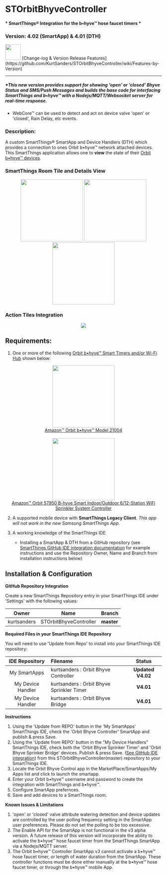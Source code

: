 # STOrbitBhyveController
#### * SmartThings® Integration for the b•hyve™ hose faucet timers *
### Version: 4.02 (SmartApp) & 4.01 (DTH)
<img src="https://raw.githubusercontent.com/KurtSanders/STOrbitBhyveController/master/images/icons/readme.png" width="50">  
[Change-log & Version Release Features](https://github.com/KurtSanders/STOrbitBhyveController/wiki/Features-by-Version)

---

##### *This new version provides support for showing 'open' or 'closed' Bhyve Status and SMS/Push Messages and builds the base code for interfacing SmartThings and b•hyve™ with a Nodejs/MQTT/Websocket server for real-time response.

* WebCore™ can be used to detect and act on device valve 'open' or 'closed', Rain Delay, etc events.

### Description:

A custom SmartThings® SmartApp and Device Handlers (DTH) which provides a connection to ones Orbit b•hyve™ network attached devices.
This SmartThings application allows one to **view** the state of their [Orbit b•hyve™ devices](https://bhyve.orbitonline.com/hosefaucet/).  


### SmartThings Room Tile and Details View

<p align="center">
<img src="https://raw.githubusercontent.com/KurtSanders/STOrbitBhyveController/master/images/screenshots/Screen-HoseTimer0.PNG" width=200>
<img src="https://raw.githubusercontent.com/KurtSanders/STOrbitBhyveController/master/images/screenshots/Screen-HoseTimer1.PNG" width=200>
<img src="https://raw.githubusercontent.com/KurtSanders/STOrbitBhyveController/master/images/screenshots/Screen-WiFiHub1.PNG" width=200>
</p>

### Action Tiles Integration

<p align="center">
<img src="https://raw.githubusercontent.com/KurtSanders/STOrbitBhyveController/master/images/screenshots/bhve action tiles.gif">
</p>


## Requirements:

1. One or more of the following [Orbit b•hyve™ Smart Timers and/or Wi-Fi Hub](https://bhyve.orbitonline.com/hosefaucet/) shown below: 
<p align="center">
<img src="https://raw.githubusercontent.com/KurtSanders/STOrbitBhyveController/master/images/icons/bhyveIcon.png" width=200><br>
<a href="https://www.amazon.com/Orbit-B-hyve-21004-Faucet-Compatible/dp/B0758NR8DJ/ref=sr_1_2?s=lawn-garden&ie=UTF8&qid=1519147062&sr=1-2&keywords=bhyve">Amazon™ Orbit b•hyve™ Model 21004</a><br><br>
<img src="https://raw.githubusercontent.com/KurtSanders/STOrbitBhyveController/master/images/icons/ht-12.jpg" width=200><br>
<a href="https://www.amazon.com/Orbit-57950-Outdoor-Sprinkler-Controller/dp/B01D15HOTU?ie=UTF8&*Version*=1&*entries*=0">Amazon™ Orbit 57950 B-hyve Smart Indoor/Outdoor 6/12-Station WiFi Sprinkler System Controller</a><br>
</p>

2. A supported mobile device with **SmartThings Legacy Client**. *This app will not work in the new Samsung SmartThings App*.  

3. A working knowledge of the SmartThings IDE
	* Installing a SmartApp & DTH from a GitHub repository (see [SmartThings GitHub IDE integration documentation](https://docs.smartthings.com/en/latest/tools-and-ide/github-integration.html?highlight=github) for example instructions and use the Repository Owner, Name and Branch from installation instructions below)

## Installation & Configuration

**GitHub Repository Integration**

Create a new SmartThings Repository entry in your SmartThings IDE under 'Settings' with the following values:

| Owner | Name | Branch |
|------|:-------:|--------|
| kurtsanders | STOrbitBhyveController | **master** | :new:

**Required Files in your SmartThings IDE Repository**

You will need to use 'Update from Repo' to install into your SmartThings IDE repository:

| IDE Repository    | Filename | Status |
| :---: | :----------| :---:  |
| My SmartApps      | kurtsanders : Orbit Bhyve Controller | **Updated V4.02** |
| My Device Handler | kurtsanders : Orbit Bhyve Sprinkler Timer | **V4.01** |
| My Device Handler | kurtsanders : Orbit Bhyve Bridge | **V4.01**|


**Instructions**

1. Using the 'Update from REPO' button in the 'My SmartApps' SmartThings IDE, check the 'Orbit Bhyve Controller' SmartApp and publish & press Save.  
2. Using the 'Update from REPO' button in the "My Device Handlers" SmartThings IDE, check both the 'Orbit Bhyve Sprinker Timer' and 'Orbit Bhyve Sprinker Bridge' devices.  Publish & press Save.  ([See GitHub IDE integration](https://docs.smartthings.com/en/latest/tools-and-ide/github-integration.html?highlight=github)) from this STOrbitBhyveController(master) repository to your SmartThings IDE.
3. Locate the Orbit Bhyve Control app in the MarketPlace/SmartApps/My Apps list and click to launch the smartapp.
4. Enter your Orbit b•hyve™ username and password to create the integration with SmartThings and b•hyve™.
5. Configure SmartApp prefernces.
6. Save and add devices to a SmartThings room.

**Known Issues & Limitations**

1. 'open' or 'closed' valve attribute watering detection and device updates are controlled by the user polling frequency setting in the SmartApp user preferences.  Please do not set the polling to be too excessive.
2. The Enable API for the SmartApp is not functional in the v3 alpha version. A future release of this version will incorporate the ability to activate the b•hyve™ hose faucet timer from the SmartThings SmartApp via a Nodejs/MQTT server.
3. The Orbit b•hyve™ Controller SmartApp v3 cannot activate a b•hyve™ hose faucet timer, or length of water duration from the SmartApp.  These controller functions must be done either manually at the b•hyve™ hose faucet timer, or through the b•hyve™ mobile App. 
